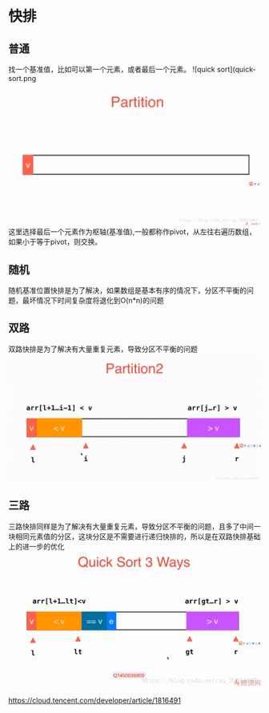 # 快排
## 普通
找一个基准值，比如可以第一个元素，或者最后一个元素。
![quick sort](quick-sort.png

![quick sort normal](quick-sort-normal.gif)
这里选择最后一个元素作为枢轴(基准值),一般都称作pivot，从左往右遍历数组，
如果小于等于pivot，则交换。

## 随机
随机基准位置快排是为了解决，如果数组是基本有序的情况下，分区不平衡的问题，最坏情况下时间复杂度将退化到O(n*n)的问题
## 双路
双路快排是为了解决有大量重复元素，导致分区不平衡的问题
![quick-sort-two](quick-sort-two.gif)
## 三路
三路快排同样是为了解决有大量重复元素，导致分区不平衡的问题，且多了中间一块相同元素值的分区，这块分区是不需要进行递归快排的，所以是在双路快排基础上的进一步的优化
![quick-sort-three](quick-sort-three.gif)








https://cloud.tencent.com/developer/article/1816491